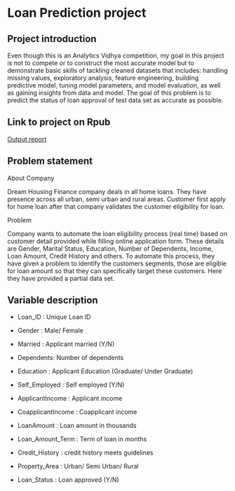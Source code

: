 # Loan Prediction project

## Project introduction
  Even though this is an Analytics Vidhya competition, my goal in this project is not to compete or to construct the most accurate model but to demonstrate basic skills of tackling cleaned datasets that includes: handling missing values, exploratory analysis, feature engineering, building predictive model, tuning model parameters, and model evaluation, as well as gaining insights from data and model. The goal of this problem is to predict the status of loan approval of test data set as accurate as possible.

## Link to project on Rpub
[Output report](http://rpubs.com/jimmycy93/259572)

## Problem statement 

About Company

Dream Housing Finance company deals in all home loans. They have presence across all urban, semi urban and rural areas. Customer first apply for home loan after that company validates the customer eligibility for loan.

Problem

Company wants to automate the loan eligibility process (real time) based on customer detail provided while filling online application form. These details are Gender, Marital Status, Education, Number of Dependents, Income, Loan Amount, Credit History and others. To automate this process, they have given a problem to identify the customers segments, those are eligible for loan amount so that they can specifically target these customers. Here they have provided a partial data set.

## Variable description

 - Loan_ID : Unique Loan ID

 - Gender : Male/ Female

 - Married : Applicant married (Y/N)
 
 - Dependents: Number of dependents
 
 - Education : Applicant Education (Graduate/ Under Graduate)
 
 - Self_Employed : Self employed (Y/N)
 
 - ApplicantIncome : Applicant income
 
 - CoapplicantIncome : Coapplicant income
 
 - LoanAmount : Loan amount in thousands
 
 - Loan_Amount_Term : Term of loan in months
 
 - Credit_History : credit history meets guidelines
 
 - Property_Area : Urban/ Semi Urban/ Rural
 
 - Loan_Status : Loan approved (Y/N)


